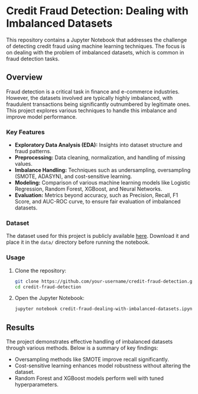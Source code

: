 # Credit Fraud Detection: Dealing with Imbalanced Datasets

This repository contains a Jupyter Notebook that addresses the challenge of detecting credit fraud using machine learning techniques. The focus is on dealing with the problem of imbalanced datasets, which is common in fraud detection tasks.

## Overview

Fraud detection is a critical task in finance and e-commerce industries. However, the datasets involved are typically highly imbalanced, with fraudulent transactions being significantly outnumbered by legitimate ones. This project explores various techniques to handle this imbalance and improve model performance.

### Key Features
- **Exploratory Data Analysis (EDA):** Insights into dataset structure and fraud patterns.
- **Preprocessing:** Data cleaning, normalization, and handling of missing values.
- **Imbalance Handling:** Techniques such as undersampling, oversampling (SMOTE, ADASYN), and cost-sensitive learning.
- **Modeling:** Comparison of various machine learning models like Logistic Regression, Random Forest, XGBoost, and Neural Networks.
- **Evaluation:** Metrics beyond accuracy, such as Precision, Recall, F1 Score, and AUC-ROC curve, to ensure fair evaluation of imbalanced datasets.


### Dataset
The dataset used for this project is publicly available [here](https://www.kaggle.com/datasets/mlg-ulb/creditcardfraud). Download it and place it in the `data/` directory before running the notebook.

### Usage
1. Clone the repository:
    ```bash
    git clone https://github.com/your-username/credit-fraud-detection.git
    cd credit-fraud-detection
    ```
2. Open the Jupyter Notebook:
    ```bash
    jupyter notebook credit-fraud-dealing-with-imbalanced-datasets.ipynb
    ```

## Results
The project demonstrates effective handling of imbalanced datasets through various methods. Below is a summary of key findings:
- Oversampling methods like SMOTE improve recall significantly.
- Cost-sensitive learning enhances model robustness without altering the dataset.
- Random Forest and XGBoost models perform well with tuned hyperparameters.

